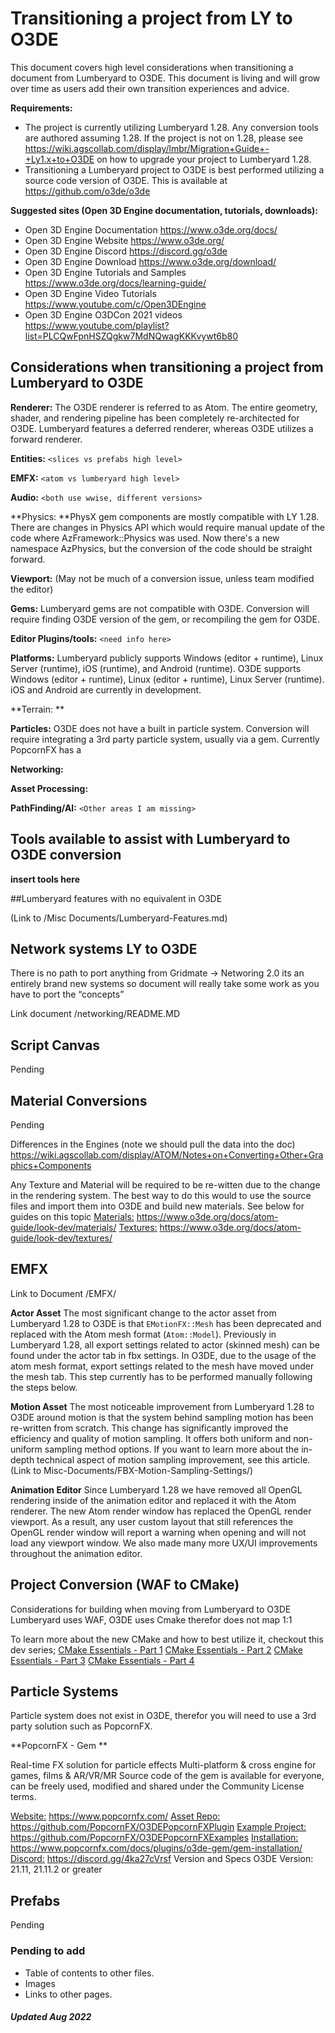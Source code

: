 # Transitioning a project from LY to O3DE

This document covers high level considerations when transitioning a document from Lumberyard to O3DE. This document is living and will grow over time as users add their own transition experiences and advice.

**Requirements:**
- The project is currently utilizing Lumberyard 1.28. Any conversion tools are authored assuming 1.28. If the project is not on 1.28, please see https://wiki.agscollab.com/display/lmbr/Migration+Guide+-+Ly1.x+to+O3DE on how to upgrade your project to Lumberyard 1.28. 
- Transitioning a Lumberyard project to O3DE is best performed utilizing a source code version of O3DE. This is available at https://github.com/o3de/o3de

**Suggested sites (Open 3D Engine documentation, tutorials, downloads):**
- Open 3D Engine Documentation https://www.o3de.org/docs/
- Open 3D Engine Website https://www.o3de.org/
- Open 3D Engine Discord https://discord.gg/o3de
- Open 3D Engine Download https://www.o3de.org/download/
- Open 3D Engine Tutorials and Samples https://www.o3de.org/docs/learning-guide/
- Open 3D Engine Video Tutorials https://www.youtube.com/c/Open3DEngine
- Open 3D Engine O3DCon 2021 videos https://www.youtube.com/playlist?list=PLCQwFpnHSZQgkw7MdNQwagKKKvywt6b80

## Considerations when transitioning a project from Lumberyard to O3DE

**Renderer:** The O3DE renderer is referred to as Atom. The entire geometry, shader, and rendering pipeline has been completely re-architected for O3DE. Lumberyard features a deferred renderer, whereas O3DE utilizes a forward renderer.

**Entities:** `<slices vs prefabs high level>`

**EMFX:** `<atom vs lumberyard high level>`

**Audio:** `<both use wwise, different versions>`

**Physics: **PhysX gem components are mostly compatible with LY 1.28. There are changes in Physics API which would require manual update of the code where AzFramework::Physics was used. Now there's a new namespace AzPhysics, but the conversion of the code should be straight forward.

**Viewport:** (May not be much of a conversion issue, unless team modified the editor)

**Gems:** Lumberyard gems are not compatible with O3DE. Conversion will require finding O3DE version of the gem, or recompiling the gem for O3DE. 

**Editor Plugins/tools:** `<need info here>`

**Platforms:** Lumberyard publicly supports Windows (editor + runtime), Linux Server (runtime), iOS (runtime), and Android (runtime). O3DE supports Windows (editor + runtime), Linux (editor + runtime), Linux Server (runtime). iOS and Android are currently in development.

**Terrain: **

**Particles:** O3DE does not have a built in particle system. Conversion will require integrating a 3rd party particle system, usually via a gem. Currently PopcornFX has a 

**Networking:**

**Asset Processing:**

**PathFinding/AI:**
`<Other areas I am missing>`

## Tools available to assist with Lumberyard to O3DE conversion

**insert tools here**

##Lumberyard features with no equivalent in  O3DE

(Link to /Misc Documents/Lumberyard-Features.md)

## Network systems LY to O3DE

There is no path to port anything from Gridmate → Networing 2.0 its an entirely brand new systems so document will really take some work as you have to port the “concepts”

Link document /networking/README.MD

## Script Canvas

Pending 

## Material Conversions

Pending

Differences in the Engines (note we should pull the data into the doc)
https://wiki.agscollab.com/display/ATOM/Notes+on+Converting+Other+Graphics+Components

Any Texture and Material will be required to be re-witten due to the change in the rendering system. The best way to do this would to use the source files and import them into O3DE and build new materials. See below for guides on this topic
<u>Materials:</u> https://www.o3de.org/docs/atom-guide/look-dev/materials/
<u>Textures:</u> https://www.o3de.org/docs/atom-guide/look-dev/textures/


## EMFX

Link to Document /EMFX/

**Actor Asset**
The most significant change to the actor asset from Lumberyard 1.28 to O3DE is that `EMotionFX::Mesh` has been deprecated and replaced with the Atom mesh format (`Atom::Model`). Previously in Lumberyard 1.28, all export settings related to actor (skinned mesh) can be found under the actor tab in fbx settings. In O3DE, due to the usage of the atom mesh format, export settings related to the mesh have moved under the mesh tab. This step currently has to be performed manually following the steps below.

**Motion Asset**
The most noticeable improvement from Lumberyard 1.28 to O3DE around motion is that the system behind sampling motion has been re-written from scratch. This change has significantly improved the efficiency and quality of motion sampling. It offers both uniform and non-uniform sampling method options. If you want to learn more about the in-depth technical aspect of motion sampling improvement, see this article.  (Link to Misc-Documents/FBX-Motion-Sampling-Settings/)

**Animation Editor**
Since Lumberyard 1.28 we have removed all OpenGL rendering inside of the animation editor and replaced it with the Atom renderer. The new Atom render window has replaced the OpenGL render viewport. As a result, any user custom layout that still references the OpenGL render window will report a warning when opening and will not load any viewport window. We also made many more UX/UI improvements throughout the animation editor.

## Project Conversion (WAF to CMake)

Considerations for building when moving from Lumberyard to O3DE
Lumberyard uses WAF, O3DE uses Cmake therefor does not map 1:1

To learn more about the new CMake and how to best utilize it, checkout this dev series;
[CMake Essentials - Part 1](https://www.o3de.org/blog/posts/cmake-essentials-series-part-1/ )
[CMake Essentials - Part 2](https://www.o3de.org/blog/posts/cmake-essentials-series-part-2/ )
[CMake Essentials - Part 3](https://www.o3de.org/blog/posts/cmake-essentials-series-part-3/ )
[CMake Essentials - Part 4](https://www.o3de.org/blog/posts/cmake-essentials-series-part-4/ )

## Particle Systems

Particle system does not exist in O3DE, therefor you will need to use a 3rd party solution such as PopcornFX.

**PopcornFX - Gem **

 Real-time FX solution for particle effects Multi-platform & cross engine for games, films & AR/VR/MR Source code of the gem is available for everyone, can be freely used, modified and shared under the Community License terms.

<u>Website:</u> https://www.popcornfx.com/
<u>Asset Repo:</u> https://github.com/PopcornFX/O3DEPopcornFXPlugin
<u>Example Project:</u> https://github.com/PopcornFX/O3DEPopcornFXExamples
<u>Installation:</u> https://www.popcornfx.com/docs/plugins/o3de-gem/gem-installation/
<u>Discord:</u> https://discord.gg/4ka27cVrsf
Version and Specs O3DE Version: 21.11, 21.11.2 or greater

## Prefabs

Pending

### Pending to add

- Table of contents to other files. 
- Images
- Links to other pages.

##### Updated Aug 2022